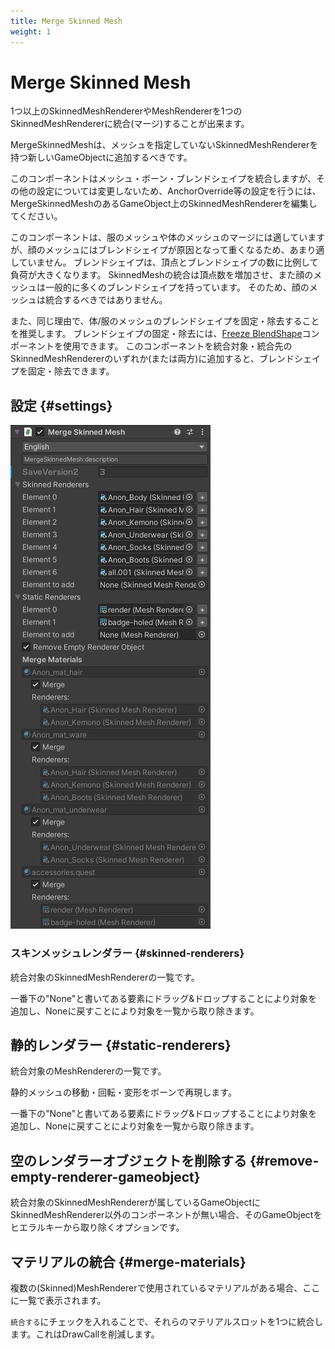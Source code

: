 ```yaml
---
title: Merge Skinned Mesh
weight: 1
---
```


# Merge Skinned Mesh

1つ以上のSkinnedMeshRendererやMeshRendererを1つのSkinnedMeshRendererに統合(マージ)することが出来ます。

MergeSkinnedMeshは、メッシュを指定していないSkinnedMeshRendererを持つ新しいGameObjectに追加するべきです。

このコンポーネントはメッシュ・ボーン・ブレンドシェイプを統合しますが、その他の設定については変更しないため、AnchorOverride等の設定を行うには、MergeSkinnedMeshのあるGameObject上のSkinnedMeshRendererを編集してください。

このコンポーネントは、服のメッシュや体のメッシュのマージには適していますが、顔のメッシュにはブレンドシェイプが原因となって重くなるため、あまり適していません。
ブレンドシェイプは、頂点とブレンドシェイプの数に比例して負荷が大きくなります。
SkinnedMeshの統合は頂点数を増加させ、また顔のメッシュは一般的に多くのブレンドシェイプを持っています。
そのため、顔のメッシュは統合するべきではありません。

また、同じ理由で、体/服のメッシュのブレンドシェイプを固定・除去することを推奨します。
ブレンドシェイプの固定・除去には、[Freeze BlendShape](../freeze-blendshape)コンポーネントを使用できます。
このコンポーネントを統合対象・統合先のSkinnedMeshRendererのいずれか(または両方)に追加すると、ブレンドシェイプを固定・除去できます。

## 設定 {#settings}

![component.png](component.png)

### スキンメッシュレンダラー {#skinned-renderers}

統合対象のSkinnedMeshRendererの一覧です。

一番下の"None"と書いてある要素にドラッグ&ドロップすることにより対象を追加し、Noneに戻すことにより対象を一覧から取り除きます。

## 静的レンダラー {#static-renderers}

統合対象のMeshRendererの一覧です。

静的メッシュの移動・回転・変形をボーンで再現します。

一番下の"None"と書いてある要素にドラッグ&ドロップすることにより対象を追加し、Noneに戻すことにより対象を一覧から取り除きます。

## 空のレンダラーオブジェクトを削除する {#remove-empty-renderer-gameobject}

統合対象のSkinnedMeshRendererが属しているGameObjectにSkinnedMeshRenderer以外のコンポーネントが無い場合、そのGameObjectをヒエラルキーから取り除くオプションです。

## マテリアルの統合 {#merge-materials}

複数の(Skinned)MeshRendererで使用されているマテリアルがある場合、ここに一覧で表示されます。

`統合する`にチェックを入れることで、それらのマテリアルスロットを1つに統合します。これはDrawCallを削減します。
